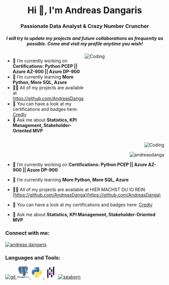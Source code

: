 <h1 align="center">Hi 👋, I'm Andreas Dangaris</h1>
<h3 align="center">Passionate Data Analyst & Crazy Number Cruncher</h3>

<h5 align="center">I will try to update my projects and future collaborations as frequently as possible. Come and visit my profile anytime you wish!</h5>

<div style="display: flex;">
  <div style="flex: 1;">
    <ul>
      <li>🔭 I’m currently working on <strong>Certifications: Python PCEP || Azure AZ-900 || Azure DP-900</strong></li>
      <li>🌱 I’m currently learning <strong>More Python, More SQL, Azure</strong></li>
      <li>👨‍💻 All of my projects are available at <a href="https://github.com/AndreasDanga">https://github.com/AndreasDanga</a></li>
      <li>🚀 You can have a look at my certifications and badges here: <a href="https://www.credly.com/users/andreas-dangaris">Credly</a></li>
      <li>💬 Ask me about <strong>Statistics, KPI Management, Stakeholder-Oriented MVP</strong></li>
    </ul>
  </div>
  <div style="flex: 1;">
    <img alt="Coding" width="400" src="https://media.giphy.com/media/l46Cy1rHbQ92uuLXa/giphy.gif">
  </div>
</div>


<p align="right">
  <img alt="Coding" width="400" src="https://media.giphy.com/media/l46Cy1rHbQ92uuLXa/giphy.gif">
</p>

<p align="right"> <img src="https://komarev.com/ghpvc/?username=andreasdanga&label=Profile%20views&color=0e75b6&style=flat" alt="andreasdanga" /> </p>

- 🔭 I’m currently working on **Certifications: Python PCEP || Azure AZ-900 || Azure DP-900**

- 🌱 I’m currently learning **More Python, More SQL, Azure**

- 👨‍💻 All of my projects are available at HIER MACHST DU IO REIN [https://github.com/AndreasDanga](https://github.com/AndreasDanga)

- 🚀 You can have a look at my certifications and badges here: [Credly](https://www.credly.com/users/andreas-dangaris)

- 💬 Ask me about **Statistics, KPI Management, Stakeholder-Oriented MVP**


<h3 align="left">Connect with me:</h3>
<p align="left">
<a href="https://linkedin.com/in/andreas dangaris" target="blank"><img align="center" src="https://raw.githubusercontent.com/rahuldkjain/github-profile-readme-generator/master/src/images/icons/Social/linked-in-alt.svg" alt="andreas dangaris" height="30" width="40" /></a>
</p>

<h3 align="left">Languages and Tools:</h3>
  <p align="left">
    <a href="https://git-scm.com/" target="_blank" rel="noreferrer"> <img src="https://www.vectorlogo.zone/logos/git-scm/git-scm-icon.svg" alt="git" width="40"               height="40"/> </a>
    <a href="https://www.postgresql.org" target="_blank" rel="noreferrer"> <img                               src="https://raw.githubusercontent.com/devicons/devicon/master/icons/postgresql/postgresql-original-wordmark.svg" alt="postgresql" width="40" height="40"/> </a>
<a href="https://www.python.org" target="_blank" rel="noreferrer"> <img src="https://raw.githubusercontent.com/devicons/devicon/master/icons/python/python-original.svg" alt="python" width="40" height="40"/>
<a href="https://pandas.pydata.org/" target="_blank" rel="noreferrer"> <img src="https://raw.githubusercontent.com/devicons/devicon/2ae2a900d2f041da66e950e4d48052658d850630/icons/pandas/pandas-original.svg" alt="pandas" width="40" height="40"/> </a> <a href="https://seaborn.pydata.org/" target="_blank" rel="noreferrer"> <img src="https://seaborn.pydata.org/_images/logo-mark-lightbg.svg" alt="seaborn" width="40" height="40"/> </a></p>
